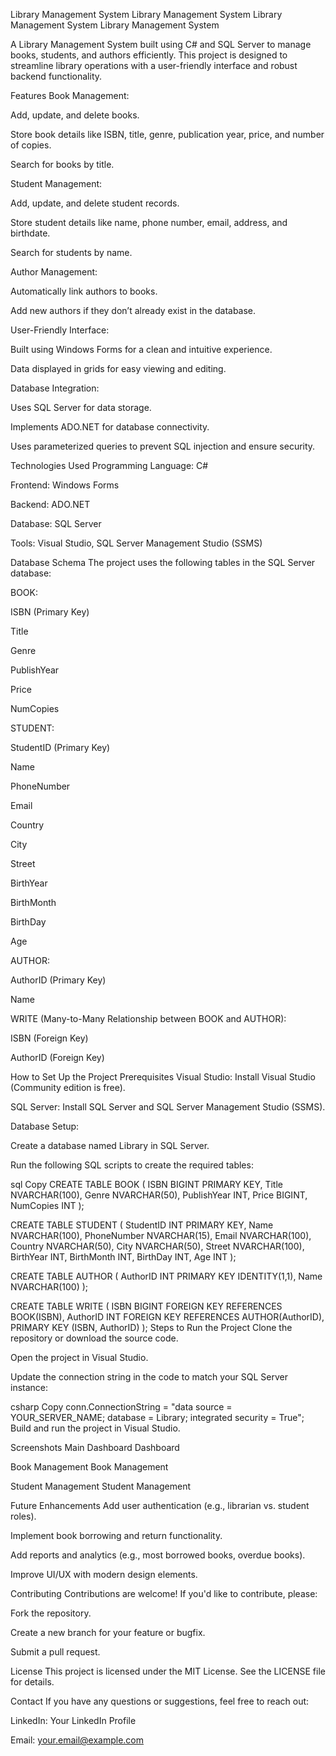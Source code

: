 Library Management System
Library Management System
Library Management System
Library Management System

A Library Management System built using C# and SQL Server to manage books, students, and authors efficiently. This project is designed to streamline library operations with a user-friendly interface and robust backend functionality.

Features
Book Management:

Add, update, and delete books.

Store book details like ISBN, title, genre, publication year, price, and number of copies.

Search for books by title.

Student Management:

Add, update, and delete student records.

Store student details like name, phone number, email, address, and birthdate.

Search for students by name.

Author Management:

Automatically link authors to books.

Add new authors if they don’t already exist in the database.

User-Friendly Interface:

Built using Windows Forms for a clean and intuitive experience.

Data displayed in grids for easy viewing and editing.

Database Integration:

Uses SQL Server for data storage.

Implements ADO.NET for database connectivity.

Uses parameterized queries to prevent SQL injection and ensure security.

Technologies Used
Programming Language: C#

Frontend: Windows Forms

Backend: ADO.NET

Database: SQL Server

Tools: Visual Studio, SQL Server Management Studio (SSMS)

Database Schema
The project uses the following tables in the SQL Server database:

BOOK:

ISBN (Primary Key)

Title

Genre

PublishYear

Price

NumCopies

STUDENT:

StudentID (Primary Key)

Name

PhoneNumber

Email

Country

City

Street

BirthYear

BirthMonth

BirthDay

Age

AUTHOR:

AuthorID (Primary Key)

Name

WRITE (Many-to-Many Relationship between BOOK and AUTHOR):

ISBN (Foreign Key)

AuthorID (Foreign Key)

How to Set Up the Project
Prerequisites
Visual Studio: Install Visual Studio (Community edition is free).

SQL Server: Install SQL Server and SQL Server Management Studio (SSMS).

Database Setup:

Create a database named Library in SQL Server.

Run the following SQL scripts to create the required tables:

sql
Copy
CREATE TABLE BOOK (
    ISBN BIGINT PRIMARY KEY,
    Title NVARCHAR(100),
    Genre NVARCHAR(50),
    PublishYear INT,
    Price BIGINT,
    NumCopies INT
);

CREATE TABLE STUDENT (
    StudentID INT PRIMARY KEY,
    Name NVARCHAR(100),
    PhoneNumber NVARCHAR(15),
    Email NVARCHAR(100),
    Country NVARCHAR(50),
    City NVARCHAR(50),
    Street NVARCHAR(100),
    BirthYear INT,
    BirthMonth INT,
    BirthDay INT,
    Age INT
);

CREATE TABLE AUTHOR (
    AuthorID INT PRIMARY KEY IDENTITY(1,1),
    Name NVARCHAR(100)
);

CREATE TABLE WRITE (
    ISBN BIGINT FOREIGN KEY REFERENCES BOOK(ISBN),
    AuthorID INT FOREIGN KEY REFERENCES AUTHOR(AuthorID),
    PRIMARY KEY (ISBN, AuthorID)
);
Steps to Run the Project
Clone the repository or download the source code.

Open the project in Visual Studio.

Update the connection string in the code to match your SQL Server instance:

csharp
Copy
conn.ConnectionString = "data source = YOUR_SERVER_NAME; database = Library; integrated security = True";
Build and run the project in Visual Studio.

Screenshots
Main Dashboard
Dashboard

Book Management
Book Management

Student Management
Student Management

Future Enhancements
Add user authentication (e.g., librarian vs. student roles).

Implement book borrowing and return functionality.

Add reports and analytics (e.g., most borrowed books, overdue books).

Improve UI/UX with modern design elements.

Contributing
Contributions are welcome! If you'd like to contribute, please:

Fork the repository.

Create a new branch for your feature or bugfix.

Submit a pull request.

License
This project is licensed under the MIT License. See the LICENSE file for details.

Contact
If you have any questions or suggestions, feel free to reach out:

LinkedIn: Your LinkedIn Profile

Email: your.email@example.com
